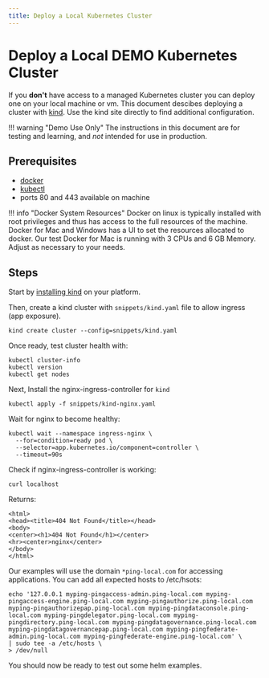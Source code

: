 ```yaml
---
title: Deploy a Local Kubernetes Cluster
---
```

# Deploy a Local DEMO Kubernetes Cluster

If you **don't** have access to a managed Kubernetes cluster you can deploy one on your local machine or vm. 
This document descibes deploying a cluster with [kind](https://kind.sigs.k8s.io/). Use the kind site directly to find additional configuration. 

!!! warning "Demo Use Only"
    The instructions in this document are for testing and learning, and _not_ intended for use in production. 

## Prerequisites

* [docker](https://docs.docker.com/get-docker/)
* [kubectl](https://kubernetes.io/docs/tasks/tools/#kubectl)
* ports 80 and 443 available on machine

!!! info "Docker System Resources"
    Docker on linux is typically installed with root privileges and thus has access to the full resources of the machine. Docker for Mac and Windows has a UI to set the resources allocated to docker. Our test Docker for Mac is running with 3 CPUs and 6 GB Memory. Adjust as necessary to your needs. 

## Steps

Start by [installing kind](https://kind.sigs.k8s.io/docs/user/quick-start/#installation) on your platform.

Then, create a kind cluster with `snippets/kind.yaml` file to allow ingress (app exposure).

```
kind create cluster --config=snippets/kind.yaml
```

Once ready, test cluster health with: 

```
kubectl cluster-info
kubectl version
kubectl get nodes
```

Next, Install the nginx-ingress-controller for `kind`

```
kubectl apply -f snippets/kind-nginx.yaml
```

Wait for nginx to become healthy: 

```
kubectl wait --namespace ingress-nginx \
  --for=condition=ready pod \
  --selector=app.kubernetes.io/component=controller \
  --timeout=90s
```

Check if nginx-ingress-controller is working:

```
curl localhost
```

Returns: 
```
<html>
<head><title>404 Not Found</title></head>
<body>
<center><h1>404 Not Found</h1></center>
<hr><center>nginx</center>
</body>
</html>
```


Our examples will use the domain `*ping-local.com` for accessing applications. You can add all expected hosts to /etc/hsots:

```
echo '127.0.0.1 myping-pingaccess-admin.ping-local.com myping-pingaccess-engine.ping-local.com myping-pingauthorize.ping-local.com myping-pingauthorizepap.ping-local.com myping-pingdataconsole.ping-local.com myping-pingdelegator.ping-local.com myping-pingdirectory.ping-local.com myping-pingdatagovernance.ping-local.com myping-pingdatagovernancepap.ping-local.com myping-pingfederate-admin.ping-local.com myping-pingfederate-engine.ping-local.com' \
| sudo tee -a /etc/hosts \
> /dev/null
```


You should now be ready to test out some helm examples.
